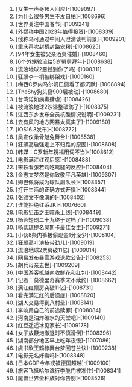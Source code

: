 
1. [女生一声哥16人回应]-[1009097]
1. [为什么很多男生不发自拍]-[1008696]
1. [世界关注中国春节]-[1009241]
1. [外媒称中国2023年值得投资]-[1008339]
1. [俄称乌可通过中间人澄清谈判前景]-[1009201]
1. [重庆再次封桥封路宠粉]-[1008625]
1. [94年女生被父亲酒桌催婚]-[1008460]
1. [6个外甥轮流给5岁舅舅拜年]-[1008638]
1. [流浪地球2震撼到你了吗]-[1008311]
1. [狂飙李一桐被绑架戏]-[1009160]
1. [梅西C罗内马尔姆巴佩看了都沉默]-[1008894]
1. [TheShy狗头叠900层被动]-[1008680]
1. [台湾诺如病毒肆虐]-[1008426]
1. [被流浪地球2沙溢整破防了]-[1008375]
1. [江西东乡发布全员核酸情况说明]-[1009231]
1. [去有风的地方网暴太真实了]-[1009180]
1. [iOS16.3发布]-[1008772]
1. [吴宣仪柔骨魅兔舞台]-[1008538]
1. [狂飙高启强走上不归路的原因]-[1008608]
1. [韩媒：C罗新年祝福用词不当]-[1008612]
1. [电影满江红观后感]-[1008488]
1. [宋轶看张若昀吃鸡腿的反应]-[1008404]
1. [金志文梦然是你致敬平凡英雄]-[1009307]
1. [姆巴佩将成为球队副队长]-[1008357]
1. [打开生活的正确方式开播]-[1008344]
1. [张颂文不像演的]-[1008402]
1. [谁能拒绝红系JK]-[1007660]
1. [电影狙击之王暗杀上线]-[1008449]
1. [杨蓉短剧二十九终于定档了]-[1009038]
1. [杨紫琼提名奥斯卡最佳女主]-[1009271]
1. [小伙8条内裤被偷现金1分没少]-[1008104]
1. [狂飙高叶演技带劲儿]-[1009019]
1. [流浪地球2票房破11亿]-[1009014]
1. [网易发布暴雪游戏退款公告]-[1008253]
1. [胡兵母亲去世]-[1009209]
1. [中国游客抵越南收鲜花和红包]-[1008442]
1. [记者：莫德里奇赛季末不续约]-[1008662]
1. [满江红票房突破11亿]-[1008731]
1. [看完满江红的后遗症]-[1008820]
1. [湖人交易得到八村垒]-[1008141]
1. [李响用自己的前途赎罪]-[1008084]
1. [河南是油炸碳水的天堂吧]-[1009140]
1. [红豆遥遥冰见家长]-[1009178]
1. [女子放鞭炮撤退时不慎滑倒]-[1008396]
1. [湖南部分地区早上吃年夜饭]-[1007086]
1. [虞书欣王鹤棣舞台梦回苍兰诀]-[1009238]
1. [电影无名好看吗]-[1008348]
1. [日本GDP今年或被德国超越]-[1009100]
1. [旅客飞抵哈尔滨行李舱门被冻住]-[1008341]
1. [魔兽世界全种族对你告别]-[1008526]